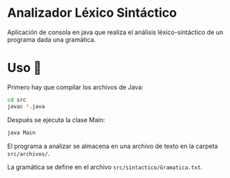 # Analizador Léxico Sintáctico

Aplicación de consola en java que realiza el análisis léxico-sintáctico de un programa dada una gramática.

# Uso 🦮
Primero hay que compilar los archivos de Java:
```bash
cd src
javac *.java
```

Después se ejecuta la clase Main:
```bash
java Main
```

El programa a analizar se almacena en una archivo de texto en la carpeta `src/archivos/`.

La gramática se define en el archivo `src/sintactico/Gramatica.txt`.
